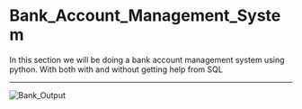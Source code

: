 # Bank_Account_Management_System
In this section we will be doing a bank account management system using python. With both with and without getting help from SQL

____

![Bank_Output](https://github.com/Arda-Mehmet-Dincer/Library_management_system/assets/159493773/66f808d6-068a-43bc-9248-1136c9d3fece)
